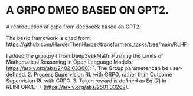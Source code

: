 # A GRPO DMEO BASED ON GPT2.

A reproduction of grpo from deepseek based on GPT2.

The basic framework is cited from: https://github.com/HarderThenHarder/transformers_tasks/tree/main/RLHF

I added the grpo.py ( from DeepSeekMath: Pushing the Limits of Mathematical Reasoning in Open Language Models: https://arxiv.org/abs/2402.03300):
    1. The Group parameter can be user-defined.
    2. Process Supervision RL with GRPO, rather than Outcome Supervision RL with GRPO.
    3. Token reward is defined as Eq.(7) in REINFORCE++ (https://arxiv.org/abs/2501.03262).

